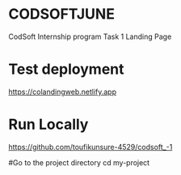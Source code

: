 # CODSOFTJUNE
 CodSoft Internship program Task 1 Landing Page

 # Test deployment
https://colandingweb.netlify.app

# Run Locally
https://github.com/toufikunsure-4529/codsoft_-1

#Go to the project directory
 cd my-project
